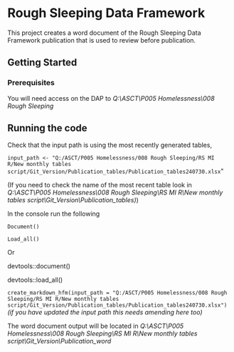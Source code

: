 # Rough Sleeping Data Framework

This project creates a word document of the Rough Sleeping Data Framework publication that is used to review before publication.

## Getting Started

### Prerequisites

You will need access on the DAP to *Q:\\ASCT\\P005 Homelessness\\008 Rough Sleeping*

## Running the code

Check that the input path is using the most recently generated tables,

`input_path <- "Q:/ASCT/P005 Homelessness/008 Rough Sleeping/RS MI R/New monthly tables script/Git_Version/Publication_tables/Publication_tables240730.xlsx`"

(If you need to check the name of the most recent table look in *Q:\\ASCT\\P005 Homelessness\\008 Rough Sleeping\\RS MI R\\New monthly tables script\\Git_Version\\Publication_tables)*)

In the console run the following

`Document()`

`Load_all()`

Or 

devtools::document()

devtools::load_all()

`create_markdown_hfm(input_path = "Q:/ASCT/P005 Homelessness/008 Rough Sleeping/RS MI R/New monthly tables script/Git_Version/Publication_tables/Publication_tables240730.xlsx")` *(if you have updated the input path this needs amending here too)*

The word document output will be located in *Q:\\ASCT\\P005 Homelessness\\008 Rough Sleeping\\RS MI R\\New monthly tables script\\Git_Version\\Publication_word*
